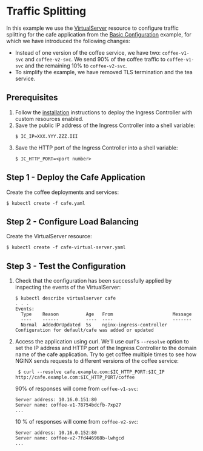 # Traffic Splitting

In this example we use the [VirtualServer](https://docs.nginx.com/nginx-ingress-controller/configuration/virtualserver-and-virtualserverroute-resources/) resource to configure traffic splitting for the cafe application from the [Basic Configuration](../basic-configuration/) example, for which we have introduced the following changes:
* Instead of one version of the coffee service, we have two: `coffee-v1-svc` and `coffee-v2-svc`. We send 90% of the coffee traffic to `coffee-v1-svc` and the remaining 10% to `coffee-v2-svc`.
* To simplify the example, we have removed TLS termination and the tea service.

## Prerequisites

1. Follow the [installation](https://docs.nginx.com/nginx-ingress-controller/installation/installation-with-manifests/) instructions to deploy the Ingress Controller with custom resources enabled.
1. Save the public IP address of the Ingress Controller into a shell variable:
    ```
    $ IC_IP=XXX.YYY.ZZZ.III
    ```
1. Save the HTTP port of the Ingress Controller into a shell variable:
    ```
    $ IC_HTTP_PORT=<port number>
    ```

## Step 1 - Deploy the Cafe Application

Create the coffee deployments and services:
```
$ kubectl create -f cafe.yaml
```

## Step 2 - Configure Load Balancing

Create the VirtualServer resource:
```
$ kubectl create -f cafe-virtual-server.yaml
```

## Step 3 - Test the Configuration

1. Check that the configuration has been successfully applied by inspecting the events of the VirtualServer:
    ```
    $ kubectl describe virtualserver cafe
    . . .
    Events:
      Type    Reason          Age   From                      Message
      ----    ------          ----  ----                      -------
      Normal  AddedOrUpdated  5s    nginx-ingress-controller  Configuration for default/cafe was added or updated
    ```
1. Access the application using curl. We'll use curl's `--resolve` option to set the IP address and HTTP port of the Ingress Controller to the domain name of the cafe application. Try to get coffee multiple times to see how NGINX sends requests to different versions of the coffee service:
    ```
     $ curl --resolve cafe.example.com:$IC_HTTP_PORT:$IC_IP http://cafe.example.com:$IC_HTTP_PORT/coffee
    ```

    90% of responses will come from `coffee-v1-svc`:
    ```
    Server address: 10.16.0.151:80
    Server name: coffee-v1-78754bdcfb-7xp27
    ...
    ```

    10 % of responses will come from `coffee-v2-svc`:
    ```
    Server address: 10.16.0.152:80
    Server name: coffee-v2-7fd446968b-lwhgcd
    ...
